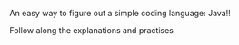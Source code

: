 An easy way to figure out a simple coding language: Java!!






Follow along the explanations and practises
